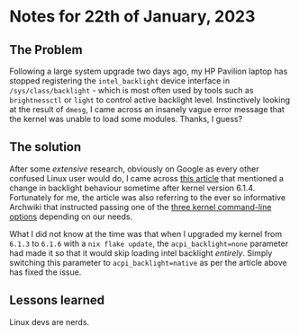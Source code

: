 # Notes for 22th of January, 2023

## The Problem

Following a large system upgrade two days ago, my HP Pavilion laptop has stopped
registering the `intel_backlight` device interface in `/sys/class/backlight` -
which is most often used by tools such as `brightnessctl` or `light` to control
active backlight level. Instinctively looking at the result of `dmesg`, I came
across an insanely vague error message that the kernel was unable to load some
modules. Thanks, I guess?

## The solution

After some _extensive_ research, obviously on Google as every other confused
Linux user would do, I came across
[this article](https://www.linuxquestions.org/questions/slackware-14/brightness-keys-not-working-after-updating-to-kernel-version-6-a-4175720728/)
that mentioned a change in backlight behaviour sometime after kernel version
6.1.4. Fortunately for me, the article was also referring to the ever so
informative Archwiki that instructed passing one of the
[three kernel command-line options](https://wiki.archlinux.org/title/backlight#Kernel_command-line_options)
depending on our needs.

What I did not know at the time was that when I upgraded my kernel from `6.1.3`
to `6.1.6` with a `nix flake update`, the `acpi_backlight=none` parameter had
made it so that it would skip loading intel backlight _entirely_. Simply
switching this parameter to `acpi_backlight=native` as per the article above has
fixed the issue.

## Lessons learned

Linux devs are nerds.
